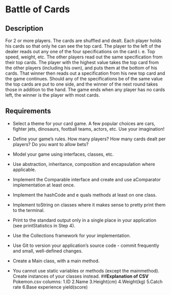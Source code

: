 # __Battle of Cards__

## __Description__

For 2 or more players. The cards are shuffled and dealt. Each player holds his cards so that only he can see the top card. The player to the left of the dealer reads out any one of the four specifications on the card i. e. Top speed, weight, etc. The other players read out the same specification from their top cards. The player with the highest value takes the top card from the other players (including his own), and puts them at the bottom of his cards. That winner then reads out a specification from his new top card and the game continues. Should any of the specifications be of the same value the top cards are put to one side, and the winner of the next round takes those in addition to the hand. The game ends when any player has no cards left, the winner is the player with most cards.

## __Requirements__

 - Select a ​theme ​for your card game​. A few popular choices are cars, fighter jets, dinosaurs, football teams, actors, etc. ​Use your imagination!
 - Define your game’s rules​. How many players? How many cards dealt per players? Do you want to allow bets?
 - Model your game​ using interfaces, classes, etc.
 - Use ​abstraction, inheritance, composition and encapsulation​ where applicable.
 - Implement the ​Comparable ​interface and create and use a ​Comparator ​implementation
at least once.
 - Implement the ​hashCode ​and e​ quals ​methods at least on one class.
 - Implement ​toString​ on classes where it makes sense to pretty print them to the terminal.
 - Print to the standard output ​only​ in a single place in your application​ (see
printStatistics​ in ​Step 4​).
 - Use the ​Collections framework​ for your implementation.
  
 - Use Git​ to version your application’s source code - commit frequently and small, well-defined changes.
 - Create a Main class, with a ​main​ method.
 - You cannot use static variables or methods​ ​(except the ​main​ method). Create instances of your classes instead.
##__Explanation of CSV__
Pokemon.csv columns:
1.ID
2.Name
3.Height(cm)
4.Weight(kg)
5.Catch rate
6.Base experience yield(score)

